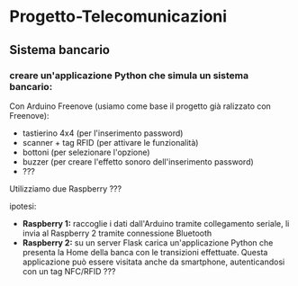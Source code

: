 # Progetto-Telecomunicazioni

## Sistema bancario
### creare un'applicazione Python che simula un sistema bancario:
Con Arduino Freenove (usiamo come base il progetto già ralizzato con Freenove):
 - tastierino 4x4 (per l'inserimento password)
 - scanner + tag RFID (per attivare le funzionalità)
 - bottoni (per selezionare l'opzione)
 - buzzer (per creare l'effetto sonoro dell'inserimento password)
 - ???

Utilizziamo due Raspberry ???

ipotesi:
 
 - **Raspberry 1:** raccoglie i dati dall'Arduino tramite collegamento seriale, li invia al Raspberry 2 tramite connessione Bluetooth
 - **Raspberry 2:** su un server Flask carica un'applicazione Python che presenta la Home della banca con le transizioni effettuate. Questa applicazione può essere visitata anche da smartphone, autenticandosi con un tag NFC/RFID ???
